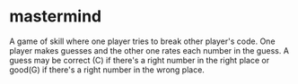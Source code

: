 # mastermind
A game of skill where one player tries to break other player's code. One player
makes guesses and the other one rates each number in the guess. A guess may be correct (C) if there's a right number in the right place or good(G) if there's a right number in the wrong place.

